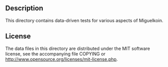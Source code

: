 Description
------------

This directory contains data-driven tests for various aspects of Miguelkoin.

License
--------

The data files in this directory are distributed under the MIT software
license, see the accompanying file COPYING or
http://www.opensource.org/licenses/mit-license.php.


